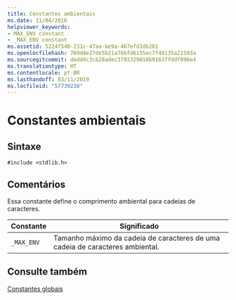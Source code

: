```yaml
---
title: Constantes ambientais
ms.date: 11/04/2016
helpviewer_keywords:
- MAX_ENV constant
- _MAX_ENV constant
ms.assetid: 5224f540-231c-47aa-be9a-467efd1db281
ms.openlocfilehash: 789d4e27de5b21a76bfd6155ec7f49135a21593a
ms.sourcegitcommit: dedd4c3cb28adec3793329018b9163ffddf890a4
ms.translationtype: HT
ms.contentlocale: pt-BR
ms.lasthandoff: 03/11/2019
ms.locfileid: "57739238"
---
```

# <a name="environmental-constants"></a>Constantes ambientais

## <a name="syntax"></a>Sintaxe

```
#include <stdlib.h>
```

## <a name="remarks"></a>Comentários

Essa constante define o comprimento ambiental para cadeias de caracteres.

|Constante|Significado|
|--------------|-------------|
|`_MAX_ENV`|Tamanho máximo da cadeia de caracteres de uma cadeia de caracteres ambiental.|

## <a name="see-also"></a>Consulte também

[Constantes globais](../c-runtime-library/global-constants.md)
